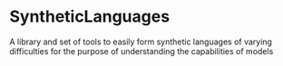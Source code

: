 # SyntheticLanguages
A library and set of tools to easily form synthetic languages of varying difficulties for the purpose of understanding the capabilities of models
